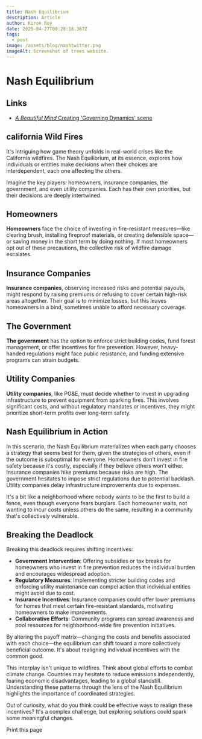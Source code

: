 ```yaml
---
title: Nash Equilibrium
description: Article
author: Kiron Roy
date: 2025-04-27T00:28:18.367Z
tags:
  - post
image: /assets/blog/nashtwitter.png
imageAlt: Screenshot of trees website.
---
```

<!--StartFragment-->

# Nash Equilibrium

## Links

* [*A Beautiful Mind* Creating 'Governing Dynamics' scene](https://www.youtube.com/watch?v=5ITWl7CBzSA&ab_channel=ImLaura321)

## california Wild Fires

It's intriguing how game theory unfolds in real-world crises like the California wildfires. The Nash Equilibrium, at its essence, explores how individuals or entities make decisions when their choices are interdependent, each one affecting the others.

Imagine the key players: homeowners, insurance companies, the government, and even utility companies. Each has their own priorities, but their decisions are deeply intertwined.

## Homeowners

**Homeowners** face the choice of investing in fire-resistant measures—like clearing brush, installing fireproof materials, or creating defensible space—or saving money in the short term by doing nothing. If most homeowners opt out of these precautions, the collective risk of wildfire damage escalates.

## Insurance Companies

**Insurance companies**, observing increased risks and potential payouts, might respond by raising premiums or refusing to cover certain high-risk areas altogether. Their goal is to minimize losses, but this leaves homeowners in a bind, sometimes unable to afford necessary coverage.

## The Government

**The government** has the option to enforce strict building codes, fund forest management, or offer incentives for fire prevention. However, heavy-handed regulations might face public resistance, and funding extensive programs can strain budgets.

## Utility Companies

**Utility companies**, like PG&E, must decide whether to invest in upgrading infrastructure to prevent equipment from sparking fires. This involves significant costs, and without regulatory mandates or incentives, they might prioritize short-term profits over long-term safety.

## Nash Equilibrium in Action

In this scenario, the Nash Equilibrium materializes when each party chooses a strategy that seems best for them, given the strategies of others, even if the outcome is suboptimal for everyone. Homeowners don't invest in fire safety because it's costly, especially if they believe others won't either. Insurance companies hike premiums because risks are high. The government hesitates to impose strict regulations due to potential backlash. Utility companies delay infrastructure improvements due to expenses.

It's a bit like a neighborhood where nobody wants to be the first to build a fence, even though everyone fears burglars. Each homeowner waits, not wanting to incur costs unless others do the same, resulting in a community that's collectively vulnerable.

## Breaking the Deadlock

Breaking this deadlock requires shifting incentives:

* **Government Intervention**: Offering subsidies or tax breaks for homeowners who invest in fire prevention reduces the individual burden and encourages widespread adoption.
* **Regulatory Measures**: Implementing stricter building codes and enforcing utility maintenance can compel action that individual entities might avoid due to cost.
* **Insurance Incentives**: Insurance companies could offer lower premiums for homes that meet certain fire-resistant standards, motivating homeowners to make improvements.
* **Collaborative Efforts**: Community programs can spread awareness and pool resources for neighborhood-wide fire prevention initiatives.

By altering the payoff matrix—changing the costs and benefits associated with each choice—the equilibrium can shift toward a more collectively beneficial outcome. It's about realigning individual incentives with the common good.

This interplay isn't unique to wildfires. Think about global efforts to combat climate change. Countries may hesitate to reduce emissions independently, fearing economic disadvantages, leading to a global standstill. Understanding these patterns through the lens of the Nash Equilibrium highlights the importance of coordinated strategies.

Out of curiosity, what do you think could be effective ways to realign these incentives? It's a complex challenge, but exploring solutions could spark some meaningful changes.

Print this page

<!--EndFragment-->